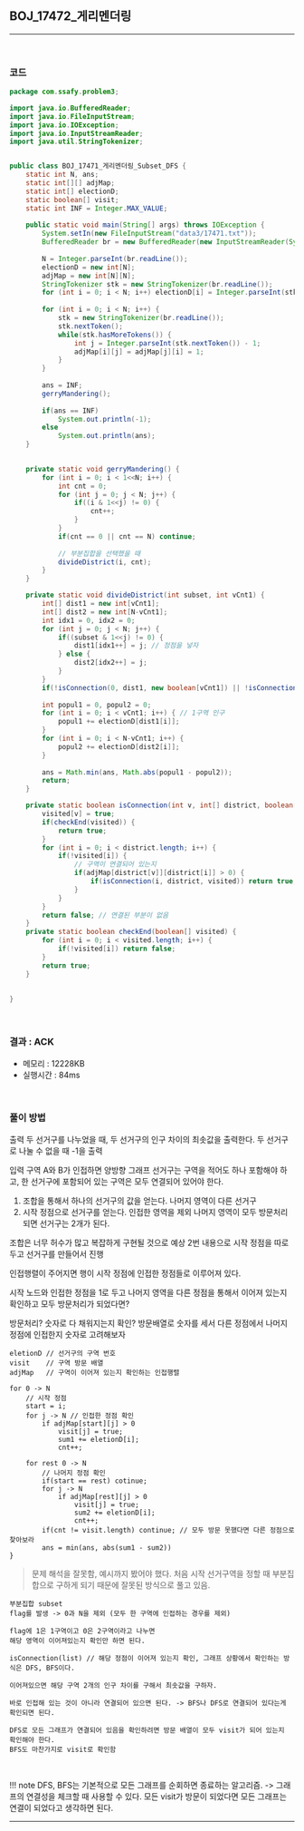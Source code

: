 ## BOJ_17472_게리멘더링

---

<br />

### 코드

```java
package com.ssafy.problem3;

import java.io.BufferedReader;
import java.io.FileInputStream;
import java.io.IOException;
import java.io.InputStreamReader;
import java.util.StringTokenizer;


public class BOJ_17471_게리멘더링_Subset_DFS {
	static int N, ans;
	static int[][] adjMap;
	static int[] electionD;
	static boolean[] visit;
	static int INF = Integer.MAX_VALUE;
	
	public static void main(String[] args) throws IOException {
		System.setIn(new FileInputStream("data3/17471.txt"));
		BufferedReader br = new BufferedReader(new InputStreamReader(System.in));
		
		N = Integer.parseInt(br.readLine());
		electionD = new int[N];
		adjMap = new int[N][N];
		StringTokenizer stk = new StringTokenizer(br.readLine());
		for (int i = 0; i < N; i++) electionD[i] = Integer.parseInt(stk.nextToken());
		
		for (int i = 0; i < N; i++) {
			stk = new StringTokenizer(br.readLine());
			stk.nextToken();
			while(stk.hasMoreTokens()) {
				int j = Integer.parseInt(stk.nextToken()) - 1;
				adjMap[i][j] = adjMap[j][i] = 1;
			}
		}
		
		ans = INF;
		gerryMandering();
		
		if(ans == INF)
			System.out.println(-1);
		else
			System.out.println(ans);
	}
	

	private static void gerryMandering() {
		for (int i = 0; i < 1<<N; i++) {
			int cnt = 0;
			for (int j = 0; j < N; j++) {
				if((i & 1<<j) != 0) {
					cnt++;
				}
			}
			if(cnt == 0 || cnt == N) continue;
	
			// 부분집합을 선택했을 때
			divideDistrict(i, cnt);
		}
	}

	private static void divideDistrict(int subset, int vCnt1) {
		int[] dist1 = new int[vCnt1];
		int[] dist2 = new int[N-vCnt1];
		int idx1 = 0, idx2 = 0;
		for (int j = 0; j < N; j++) {
			if((subset & 1<<j) != 0) {
				dist1[idx1++] = j; // 정점을 넣자 
			} else {
				dist2[idx2++] = j;
			}
		}
		if(!isConnection(0, dist1, new boolean[vCnt1]) || !isConnection(0, dist2, new boolean[N-vCnt1])) return; // 연결되어 있지 않으면 해당 경우는 포기 
		
		int popul1 = 0, popul2 = 0;
		for (int i = 0; i < vCnt1; i++) { // 1구역 인구
			popul1 += electionD[dist1[i]];
		}
		for (int i = 0; i < N-vCnt1; i++) {
			popul2 += electionD[dist2[i]];
		}
		
		ans = Math.min(ans, Math.abs(popul1 - popul2));
		return;
	}

	private static boolean isConnection(int v, int[] district, boolean[] visited) {
		visited[v] = true;
		if(checkEnd(visited)) {
			return true;
		}
		for (int i = 0; i < district.length; i++) {
			if(!visited[i]) { 
				// 구역이 연결되어 있는지 
				if(adjMap[district[v]][district[i]] > 0) {
					if(isConnection(i, district, visited)) return true;
				}
			}
		}
		return false; // 연결된 부분이 없음
	}
	private static boolean checkEnd(boolean[] visited) {
		for (int i = 0; i < visited.length; i++) {
			if(!visited[i]) return false;
		}
		return true;
	}
	
	
}

```

<br />


### 결과 : ACK

- 메모리 : 12228KB
- 실행시간 : 84ms
		
<br />

### 풀이 방법
출력
두 선거구를 나누었을 때, 두 선거구의 인구 차이의 최솟값을 출력한다.
두 선거구로 나눌 수 없을 때 -1을 출력

입력
구역 A와 B가 인접하면 양방향 그래프
선거구는 구역을 적어도 하나 포함해야 하고, 한 선거구에 포함되어 있는 구역은 모두 연결되어 있어야 한다.

1. 조합을 통해서 하나의 선거구의 값을 얻는다. 나머지 영역이 다른 선거구
2. 시작 정점으로 선거구를 얻는다. 인접한 영역을 제외 나머지 영역이 모두 방문처리 되면 선거구는 2개가 된다.

조합은 너무 허수가 많고 복잡하게 구현될 것으로 예상 
2번 내용으로 시작 정점을 따로 두고 선거구를 만들어서 진행

인접행렬이 주어지면 행이 시작 정점에 인접한 정점들로 이루어져 있다.

시작 노드와 인접한 정점을 1로 두고 나머지 영역을 다른 정점을 통해서 이어져 있는지 확인하고 모두 방문처리가 되었다면?

방문처리? 숫자로 다 채워지는지 확인?
방문배열로 숫자를 세서 다른 정점에서 나머지 정점에 인접한지 숫자로 고려해보자
```
eletionD // 선거구의 구역 번호
visit    // 구역 방문 배열
adjMap   // 구역이 이어져 있는지 확인하는 인접행렬

for 0 -> N
    // 시작 정점 
    start = i;
    for j -> N // 인접한 정점 확인
        if adjMap[start][j] > 0
            visit[j] = true;
            sum1 += eletionD[i];
            cnt++;
            
    for rest 0 -> N
        // 나머지 정점 확인
        if(start == rest) cotinue;
        for j -> N
            if adjMap[rest][j] > 0
                visit[j] = true;
                sum2 += eletionD[i];
                cnt++;
        if(cnt != visit.length) continue; // 모두 방문 못했다면 다른 정점으로 찾아보라
        ans = min(ans, abs(sum1 - sum2))
}
```

> 문제 해석을 잘못함, 예시까지 봤어야 했다. 처음 시작 선거구역을 정할 때 부분집합으로 구하게 되기 때문에 잘못된 방식으로 풀고 있음.

```
부분집합 subset
flag를 발생 -> 0과 N을 제외 (모두 한 구역에 인접하는 경우를 제외)

flag에 1은 1구역이고 0은 2구역이라고 나누면
해당 영역이 이어져있는지 확인만 하면 된다.

isConnection(list) // 해당 정점이 이어져 있는지 확인, 그래프 상황에서 확인하는 방식은 DFS, BFS이다.

이어져있으면 해당 구역 2개의 인구 차이를 구해서 최솟값을 구하자.

바로 인접해 있는 것이 아니라 연결되어 있으면 된다. -> BFS나 DFS로 연결되어 있다는게 확인되면 된다.

DFS로 모든 그래프가 연결되어 있음을 확인하려면 방문 배열이 모두 visit가 되어 있는지 확인해야 한다. 
BFS도 마찬가지로 visit로 확인함
```
<br />

!!! note
    DFS, BFS는 기본적으로 모든 그래프를 순회하면 종료하는 알고리즘. 
    -> 그래프의 연결성을 체크할 때 사용할 수 있다.
    모든 visit가 방문이 되었다면 모든 그래프는 연결이 되었다고 생각하면 된다. 

<!--추가 내용 있다면 더 적어주시면 됩니다-->

---